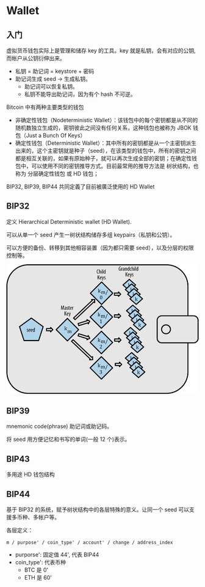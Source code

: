 # Wallet
    
<!-- 
+ https://medium.com/taipei-ethereum-meetup/%E8%99%9B%E6%93%AC%E8%B2%A8%E5%B9%A3%E9%8C%A2%E5%8C%85-%E5%BE%9E-bip32-bip39-bip44-%E5%88%B0-ethereum-hd-%EF%BD%97allet-a40b1c87c1f7
+ https://juejin.im/post/5ab70c146fb9a028d664203f
+ https://www.jianshu.com/p/54a2b14dfdf2
+ https://github.com/ConsenSys
+ https://zhuanlan.zhihu.com/p/34184347
+ https://juejin.im/post/5ab70c146fb9a028d664203f
+ https://stevenocean.github.io/2018/09/23/generate-hd-wallet-by-bip39.html
+ https://chain.com/docs/1.2/protocol/specifications/chainkd
+ https://juejin.im/post/5b5548fff265da0f9313a5c8
 -->

## 入门

虚拟货币钱包实际上是管理和储存 key 的工具。key 就是私钥，会有对应的公钥, 而帐户从公钥衍伸出来。

+ 私钥 = 助记词 = keystore + 密码
+ 助记词生成 seed -> 生成私钥。
    * 助记词可以恢复私钥。
    * 私钥不能导出助记词，因为有个 hash 不可逆。

Bitcoin 中有两种主要类型的钱包

+ 非确定性钱包（Nodeterministic Wallet）：该钱包中的每个密钥都是从不同的随机数独立生成的，密钥彼此之间没有任何关系，这种钱包也被称为 JBOK 钱包（Just a Bunch Of Keys）
+ 确定性钱包（Deterministic Wallet）：其中所有的密钥都是从一个主密钥派生出来的，这个主密钥就是种子（seed），在该类型的钱包中，所有的密钥之间都是相互关联的，如果有原始种子，就可以再次生成全部的密钥；在确定性钱包中，可以使用不同的密钥推导方式。目前最常用的推导方法是 树状结构，也称为 分层确定性钱包 或 HD 钱包；


BIP32, BIP39, BIP44 共同定義了目前被廣泛使用的 HD Wallet

## BIP32
定义 Hierarchical Deterministic wallet (HD Wallet).

可以从单一个 seed 产生一树状结构储存多组 keypairs（私钥和公钥）。

可以方便的备份、转移到其他相容装置（因为都只需要 seed），以及分层的权限控制等。

![derivation](/img/derivation.png)

## BIP39
mnemonic code(phrase) 助记词或助记码。

将 seed 用方便记忆和书写的单词(一般 12 个)表示。


## BIP43
多用途 HD 钱包结构


## BIP44
基于 BIP32 的系统，赋予树状结构中的各层特殊的意义。让同一个 seed 可以支援多币种、多帐户等。

各层定义：
```
m / purpose' / coin_type' / account' / change / address_index
```

+ purporse': 固定值 44', 代表 BIP44
+ coin_type': 代表币种
    * BTC 是 0'
    * ETH 是 60'
